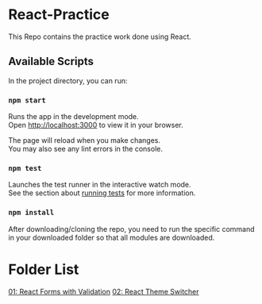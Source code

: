 # React-Practice
This Repo contains the practice work done using React. 


## Available Scripts

In the project directory, you can run:

### `npm start`

Runs the app in the development mode.\
Open [http://localhost:3000](http://localhost:3000) to view it in your browser.

The page will reload when you make changes.\
You may also see any lint errors in the console.

### `npm test`

Launches the test runner in the interactive watch mode.\
See the section about [running tests](https://facebook.github.io/create-react-app/docs/running-tests) for more information.

### `npm install`

After downloading/cloning the repo, you need to run the specific command in your downloaded folder so that all modules are downloaded.

# Folder List 

[01: React Forms with Validation](React-Lab_Forms)
[02: React Theme Switcher](React-Lab_ThemeSwitcher)
